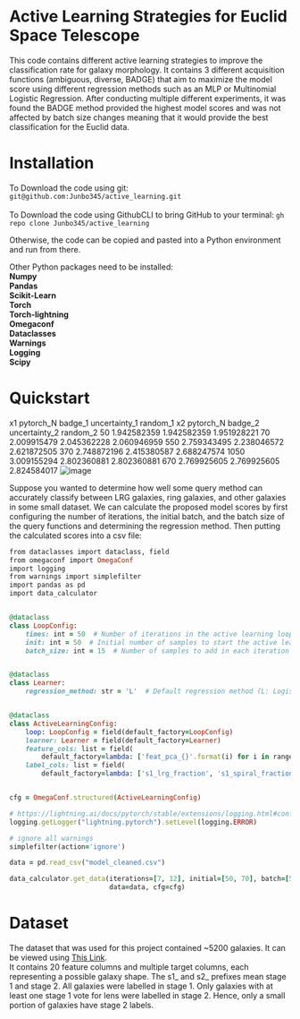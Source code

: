 # **Active Learning Strategies for Euclid Space Telescope**

This code contains different active learning strategies to improve the classification rate for galaxy morphology. It contains 3 different acquisition functions (ambiguous, diverse, BADGE) that aim to maximize the model score using different regression methods such as an MLP or Multinomial Logistic Regression. After conducting multiple different experiments, it was found the BADGE method provided the highest model scores and was not affected by batch size changes meaning that it would provide the best classification for the Euclid data. 

# Installation

To Download the code using git: ```git@github.com:Junbo345/active_learning.git``` <br/>
<br/>
To Download the code using GithubCLI to bring GitHub to your terminal: ```gh repo clone Junbo345/active_learning```
<br/>

Otherwise, the code can be copied and pasted into a Python environment and run from there. <br/>

Other Python packages need to be installed: 
<br/>
**Numpy** <br/>
**Pandas** <br/>
**Scikit-Learn** <br/>
**Torch** <br/>
**Torch-lightning** <br/>
**Omegaconf** <br/>
**Dataclasses** <br/>
**Warnings** <br/>
**Logging** <br/>
**Scipy** <br/>

# Quickstart

x1 pytorch_N	badge_1	uncertainty_1	random_1	x2 pytorch_N	badge_2	uncertainty_2	random_2
50	1.942582359	1.942582359	1.951928221	70	2.009915479	2.045362228	2.060946959
550	2.759343495	2.238046572	2.621872505	370	2.748872196	2.415380587	2.688247574
1050	3.009155294	2.802360881	2.802360881	670	2.769925605	2.769925605	2.824584017
![image](https://github.com/user-attachments/assets/29af6138-e814-4cbd-a672-e21a05b2d7b1)


Suppose you wanted to determine how well some query method can accurately classify between LRG galaxies, ring galaxies, and other galaxies in some small dataset. We can calculate the proposed model scores by first configuring the number of iterations, the initial batch, and the batch size of the query functions and determining the regression method. Then putting the calculated scores into a csv file: <br/>

```ruby
from dataclasses import dataclass, field
from omegaconf import OmegaConf
import logging
from warnings import simplefilter
import pandas as pd
import data_calculator


@dataclass
class LoopConfig:
    times: int = 50  # Number of iterations in the active learning loop
    init: int = 50  # Initial number of samples to start the active learning process
    batch_size: int = 15  # Number of samples to add in each iteration


@dataclass
class Learner:
    regression_method: str = 'L'  # Default regression method (L: Logistic Regression, M: MLPClassifier)


@dataclass
class ActiveLearningConfig:
    loop: LoopConfig = field(default_factory=LoopConfig)
    learner: Learner = field(default_factory=Learner)
    feature_cols: list = field(
        default_factory=lambda: ['feat_pca_{}'.format(i) for i in range(20)])  # Feature column names
    label_cols: list = field(
        default_factory=lambda: ['s1_lrg_fraction', 's1_spiral_fraction', 'other'])  # Label column names


cfg = OmegaConf.structured(ActiveLearningConfig)

# https://lightning.ai/docs/pytorch/stable/extensions/logging.html#configure-console-logging
logging.getLogger("lightning.pytorch").setLevel(logging.ERROR)

# ignore all warnings
simplefilter(action='ignore')

data = pd.read_csv("model_cleaned.csv")

data_calculator.get_data(iterations=[7, 12], initial=[50, 70], batch=[500, 300], method=["pytorch_N", "pytorch_N"],
                         data=data, cfg=cfg)
```
# Dataset

The dataset that was used for this project contained ~5200 galaxies. It can be viewed using [This Link](https://docs.google.com/spreadsheets/d/1wNmAqCF6vYWlkeholPEZQDJ1QFmoZ13O5fW1kR5rBoo/edit?gid=1126909556#gid=1126909556). 
<br/> It contains 20 feature columns and multiple target columns, each representing a possible galaxy shape. The s1_ and s2_ prefixes mean stage 1 and stage 2. All galaxies were labelled in stage 1. Only galaxies with at least one stage 1 vote for lens were labelled in stage 2. Hence, only a small portion of galaxies have stage 2 labels.







